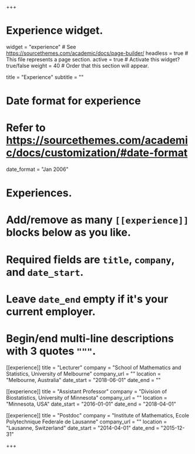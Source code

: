 +++
# Experience widget.
widget = "experience"  # See https://sourcethemes.com/academic/docs/page-builder/
headless = true  # This file represents a page section.
active = true  # Activate this widget? true/false
weight = 40  # Order that this section will appear.

title = "Experience"
subtitle = ""

# Date format for experience
#   Refer to https://sourcethemes.com/academic/docs/customization/#date-format
date_format = "Jan 2006"

# Experiences.
#   Add/remove as many `[[experience]]` blocks below as you like.
#   Required fields are `title`, `company`, and `date_start`.
#   Leave `date_end` empty if it's your current employer.
#   Begin/end multi-line descriptions with 3 quotes `"""`.
[[experience]]
  title = "Lecturer"
  company = "School of Mathematics and Statistics, University of Melbourne"
  company_url = ""
  location = "Melbourne, Australia"
  date_start = "2018-06-01"
  date_end = ""

[[experience]]
  title = "Assistant Professor"
  company = "Division of Biostatistics, University of Minnesota"
  company_url = ""
  location = "Minnesota, USA"
  date_start = "2016-01-01"
  date_end = "2018-04-01"

[[experience]]
  title = "Postdoc"
  company = "Institute of Mathematics, Ecole Polytechnique Federale de Lausanne"
  company_url = ""
  location = "Lausanne, Switzerland"
  date_start = "2014-04-01"
  date_end = "2015-12-31"

+++
